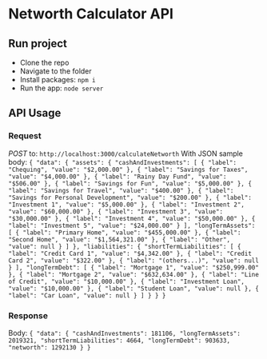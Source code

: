 # Networth Calculator API

## Run project

- Clone the repo
- Navigate to the folder
- Install packages: `npm i`
- Run the app: `node server`


## API Usage

### Request

*POST* to: `http://localhost:3000/calculateNetworth`
With JSON sample body: `{
  "data": {
    "assets": {
      "cashAndInvestments": [
        {
          "label": "Chequing",
          "value": "$2,000.00"
        },
        {
          "label": "Savings for Taxes",
          "value": "$4,000.00"
        },
        {
          "label": "Rainy Day Fund",
          "value": "$506.00"
        },
        {
          "label": "Savings for Fun",
          "value": "$5,000.00"
        },
        {
          "label": "Savings for Travel",
          "value": "$400.00"
        },
        {
          "label": "Savings for Personal Development",
          "value": "$200.00"
        },
        {
          "label": "Investment 1",
          "value": "$5,000.00"
        },
        {
          "label": "Investment 2",
          "value": "$60,000.00"
        },
        {
          "label": "Investment 3",
          "value": "$30,000.00"
        },
        {
          "label": "Investment 4",
          "value": "$50,000.00"
        },
        {
          "label": "Investment 5",
          "value": "$24,000.00"
        }
      ],
      "longTermAssets": [
        {
          "label": "Primary Home",
          "value": "$455,000.00"
        },
        {
          "label": "Second Home",
          "value": "$1,564,321.00"
        },
        {
          "label": "Other",
          "value": null
        }
      ]
    },
    "liabilities": {
      "shortTermLiabilities": [
        {
          "label": "Credit Card 1",
          "value": "$4,342.00"
        },
        {
          "label": "Credit Card 2",
          "value": "$322.00"
        },
        {
          "label": "(others...)",
          "value": null
        }
      ],
      "longTermDebt": [
        {
          "label": "Mortgage 1",
          "value": "$250,999.00"
        },
        {
          "label": "Mortgage 2",
          "value": "$632,634.00"
        },
        {
          "label": "Line of Credit",
          "value": "$10,000.00"
        },
        {
          "label": "Investment Loan",
          "value": "$10,000.00"
        },
        {
          "label": "Student Loan",
          "value": null
        },
        {
          "label": "Car Loan",
          "value": null
        }
      ]
    }
  }
}`

### Response

Body: 
`{
    "data": {
        "cashAndInvestments": 181106,
        "longTermAssets": 2019321,
        "shortTermLiabilities": 4664,
        "longTermDebt": 903633,
        "networth": 1292130
    }
}`